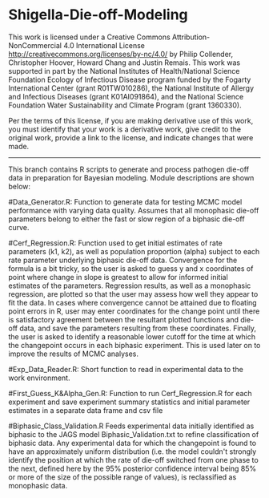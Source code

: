 # Shigella-Die-off-Modeling
This work is licensed under a Creative Commons Attribution-NonCommercial 4.0 International License 
http://creativecommons.org/licenses/by-nc/4.0/ by Philip Collender, Christopher Hoover, Howard Chang and Justin Remais. 
This work was supported in part by the National Institutes of Health/National Science Foundation Ecology of Infectious Disease 
program funded by the Fogarty International Center (grant R01TW010286), the National Institute of Allergy and Infectious Diseases 
(grant K01AI091864), and the National Science Foundation Water Sustainability and Climate Program (grant 1360330).

Per the terms of this license, if you are making derivative use of this work, you must identify that your work is a derivative work, 
give credit to the original work, provide a link to the license, and indicate changes that were made.

___

This branch contains R scripts to generate and process pathogen die-off data in preparation for Bayesian modeling.
Module descriptions are shown below:

#Data_Generator.R: 
Function to generate data for testing MCMC model performance with varying data quality. Assumes that all 
monophasic die-off parameters belong to either the fast or slow region of a biphasic die-off curve.

#Cerf_Regression.R: 
Function used to get initial estimates of rate parameters (k1, k2), 
as well as population proportion (alpha) subject to each rate parameter underlying biphasic die-off data. Convergence for the 
formula is a bit tricky, so the user is asked to guess y and x coordinates of point where change in slope is greatest 
to allow for informed initial estimates of the parameters. Regression results, as well as a monophasic regression, 
are plotted so that the user may assess how well they appear to fit the data. In cases where convergence cannot be attained due to floating point errors in R, user may enter coordinates for the change point until there is satisfactory agreement between the resultant plotted functions and die-off data, and save the parameters resulting from these coordinates. Finally, the user is asked to identify a reasonable lower cutoff for the time at which the changepoint occurs in each biphasic experiment. This is used later on to improve the results of MCMC analyses.

#Exp_Data_Reader.R:
Short function to read in experimental data to the work environment.

#First_Guess_K&Alpha_Gen.R:
Function to run Cerf_Regression.R for each experiment and save experiment summary statistics and initial parameter estimates in a separate data frame and csv file

#Biphasic_Class_Validation.R
Feeds experimental data initially identified as biphasic to the JAGS model Biphasic_Validation.txt to refine classification of biphasic data. Any experimental data for which the changepoint is found to have an approximately uniform distribution (i.e. the model couldn't strongly identify the position at which the rate of die-off switched from one phase to the next, defined here by the 95% posterior confidence interval being 85% or more of the size of the possible range of values), is reclassified as monophasic data.
